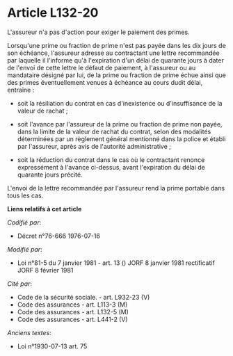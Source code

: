 # Article L132-20

L'assureur n'a pas d'action pour exiger le paiement des primes.

Lorsqu'une prime ou fraction de prime n'est pas payée dans les dix jours de son échéance, l'assureur adresse au contractant
une lettre recommandée par laquelle il l'informe qu'à l'expiration d'un délai de quarante jours à dater de l'envoi de cette
lettre le défaut de paiement, à l'assureur ou au mandataire désigné par lui, de la prime ou fraction de prime échue ainsi que
des primes éventuellement venues à échéance au cours dudit délai, entraîne :

- soit la résiliation du contrat en cas d'inexistence ou d'insuffisance de la valeur de rachat ;

- soit l'avance par l'assureur de la prime ou fraction de prime non payée, dans la limite de la valeur de rachat du contrat,
selon des modalités déterminées par un règlement général mentionné dans la police et établi par l'assureur, après avis de
l'autorité administrative ;

- soit la réduction du contrat dans le cas où le contractant renonce expressément à l'avance ci-dessus, avant l'expiration du
délai de quarante jours précité.

L'envoi de la lettre recommandée par l'assureur rend la prime portable dans tous les cas.

**Liens relatifs à cet article**

_Codifié par_:

  - Décret n°76-666 1976-07-16

_Modifié par_:

  - Loi n°81-5 du 7 janvier 1981 - art. 13 () JORF 8 janvier 1981 rectificatif JORF 8 février 1981

_Cité par_:

  - Code de la sécurité sociale. - art. L932-23 (V)
  - Code des assurances - art. L113-3 (M)
  - Code des assurances - art. L132-5 (M)
  - Code des assurances - art. L441-2 (V)

_Anciens textes_:

  - Loi n°1930-07-13 art. 75
